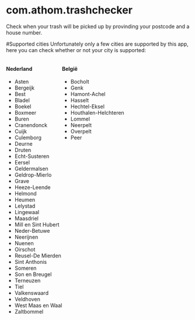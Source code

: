 # com.athom.trashchecker
Check when your trash will be picked up by provinding your postcode and a house number. 

#Supported cities
Unfortunately only a few cities are supported by this app, here you can check whether or not your city is supported:

<div style="float:left" class="supportedlist">
	<h4>Nederland</h4>
	<ul>
	<li>Asten</li>
	<li>Bergeijk</li>
	<li>Best</li>
	<li>Bladel</li>
	<li>Boekel</li>
	<li>Boxmeer</li>
	<li>Buren</li>
	<li>Cranendonck</li>
	<li>Cuijk</li>
	<li>Culemborg</li>
	<li>Deurne</li>
	<li>Druten</li>
	<li>Echt-Susteren</li>
	<li>Eersel</li>
	<li>Geldermalsen</li>
	<li>Geldrop-Mierlo</li>
	<li>Grave</li>
	<li>Heeze-Leende</li>
	<li>Helmond</li>
	<li>Heumen</li>
	<li>Lelystad</li>
	<li>Lingewaal</li>
	<li>Maasdriel</li>
	<li>Mill en Sint Hubert</li>
	<li>Neder-Betuwe</li>
	<li>Neerijnen</li>
	<li>Nuenen</li>
	<li>Oirschot</li>
	<li>Reusel-De Mierden</li>
	<li>Sint Anthonis</li>
	<li>Someren</li>
	<li>Son en Breugel</li>
	<li>Terneuzen</li>
	<li>Tiel</li>
	<li>Valkenswaard</li>
	<li>Veldhoven</li>
	<li>West Maas en Waal</li>
	<li>Zaltbommel</li>
	</ul>
</div>
<div style="float:left" class="supportedlist">
	<h4>België</h4>
	<ul>
		<li>Bocholt</li>
		<li>Genk</li>
		<li>Hamont-Achel</li>
		<li>Hasselt</li>
		<li>Hechtel-Eksel</li>
		<li>Houthalen-Helchteren</li>
		<li>Lommel</li>
		<li>Neerpelt</li>
		<li>Overpelt</li>
		<li>Peer</li>
	</ul>
</div>
